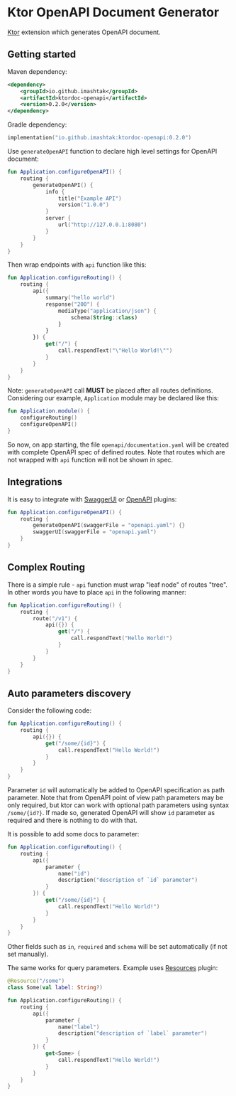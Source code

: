 # Ktor OpenAPI Document Generator

[Ktor](https://ktor.io) extension which generates OpenAPI document.

## Getting started

Maven dependency:

```xml
<dependency>
    <groupId>io.github.imashtak</groupId>
    <artifactId>ktordoc-openapi</artifactId>
    <version>0.2.0</version>
</dependency>
```

Gradle dependency:

```kotlin
implementation("io.github.imashtak:ktordoc-openapi:0.2.0")
```

Use `generateOpenAPI` function to declare high level settings for OpenAPI document:

```kotlin
fun Application.configureOpenAPI() {
    routing {
        generateOpenAPI() {
            info {
                title("Example API")
                version("1.0.0")
            }
            server {
                url("http://127.0.0.1:8080")
            }
        }
    }
}
```

Then wrap endpoints with `api` function like this:

```kotlin
fun Application.configureRouting() {
    routing {
        api({
            summary("hello world")
            response("200") {
                mediaType("application/json") {
                    schema(String::class)
                }
            }
        }) {
            get("/") {
                call.respondText("\"Hello World!\"")
            }
        }
    }
}
```

Note: `generateOpenAPI` call **MUST** be placed after all routes definitions. Considering our example, `Application` module may be declared like this:

```kotlin
fun Application.module() {
    configureRouting()
    configureOpenAPI()
}
```

So now, on app starting, the file `openapi/documentation.yaml` will be created with complete OpenAPI spec of defined routes. Note that routes which are not wrapped with `api` function will not be shown in spec.

## Integrations

It is easy to integrate with [SwaggerUI](https://ktor.io/docs/swagger-ui.html) or [OpenAPI](https://ktor.io/docs/openapi.html) plugins:

```kotlin
fun Application.configureOpenAPI() {
    routing {
        generateOpenAPI(swaggerFile = "openapi.yaml") {}
        swaggerUI(swaggerFile = "openapi.yaml")
    }
}
```

## Complex Routing

There is a simple rule - `api` function must wrap "leaf node" of routes "tree". In other words you have to place `api` in the following manner:

```kotlin
fun Application.configureRouting() {
    routing {
        route("/v1") {
            api({}) {
                get("/") {
                    call.respondText("Hello World!")
                }
            }
        }
    }
}
```

## Auto parameters discovery

Consider the following code:

```kotlin
fun Application.configureRouting() {
    routing {
        api({}) {
            get("/some/{id}") {
                call.respondText("Hello World!")
            }
        }
    }
}
```

Parameter `id` will automatically be added to OpenAPI specification as path parameter. Note that from OpenAPI point of view path parameters may be only required, but ktor can work with optional path parameters using syntax `/some/{id?}`. If made so, generated OpenAPI will show `id` parameter as required and there is nothing to do with that. 

It is possible to add some docs to parameter:

```kotlin
fun Application.configureRouting() {
    routing {
        api({
            parameter {
                name("id")
                description("description of `id` parameter")
            }
        }) {
            get("/some/{id}") {
                call.respondText("Hello World!")
            }
        }
    }
}
```

Other fields such as `in`, `required` and `schema` will be set automatically (if not set manually).

The same works for query parameters. Example uses [Resources](https://ktor.io/docs/type-safe-routing.html) plugin:

```kotlin
@Resource("/some")
class Some(val label: String?)

fun Application.configureRouting() {
    routing {
        api({
            parameter {
                name("label")
                description("description of `label` parameter")
            }
        }) {
            get<Some> {
                call.respondText("Hello World!")
            }
        }
    }
}
```

